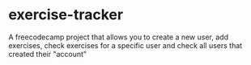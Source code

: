 # exercise-tracker
A freecodecamp project that allows you to create a new user, add exercises, check exercises for a specific user and check all users that created their "account"
